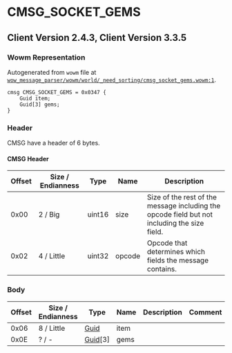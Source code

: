# CMSG_SOCKET_GEMS

## Client Version 2.4.3, Client Version 3.3.5

### Wowm Representation

Autogenerated from `wowm` file at [`wow_message_parser/wowm/world/_need_sorting/cmsg_socket_gems.wowm:1`](https://github.com/gtker/wow_messages/tree/main/wow_message_parser/wowm/world/_need_sorting/cmsg_socket_gems.wowm#L1).
```rust,ignore
cmsg CMSG_SOCKET_GEMS = 0x0347 {
    Guid item;
    Guid[3] gems;
}
```
### Header

CMSG have a header of 6 bytes.

#### CMSG Header

| Offset | Size / Endianness | Type   | Name   | Description |
| ------ | ----------------- | ------ | ------ | ----------- |
| 0x00   | 2 / Big           | uint16 | size   | Size of the rest of the message including the opcode field but not including the size field.|
| 0x02   | 4 / Little        | uint32 | opcode | Opcode that determines which fields the message contains.|

### Body

| Offset | Size / Endianness | Type | Name | Description | Comment |
| ------ | ----------------- | ---- | ---- | ----------- | ------- |
| 0x06 | 8 / Little | [Guid](../spec/packed-guid.md) | item |  |  |
| 0x0E | ? / - | [Guid](../spec/packed-guid.md)[3] | gems |  |  |

